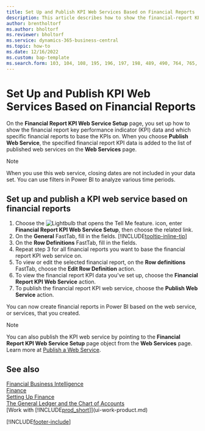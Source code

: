 ```yaml
---
title: Set Up and Publish KPI Web Services Based on Financial Reports
description: This article describes how to show the financial-report KPI data based on specific financial reports.
author: brentholtorf
ms.author: bholtorf
ms.reviewer: bholtorf
ms.service: dynamics-365-business-central
ms.topic: how-to
ms.date: 12/16/2022
ms.custom: bap-template
ms.search.form: 103, 104, 108, 195, 196, 197, 198, 489, 490, 764, 765, 766
---
```

# Set Up and Publish KPI Web Services Based on Financial Reports

On the **Financial Report KPI Web Service Setup** page, you set up how to show the financial report key performance indicator (KPI) data and which specific financial reports to base the KPIs on. When you choose **Publish Web Service**, the specified financial report KPI data is added to the list of published web services on the **Web Services** page.

> [!NOTE]
> When you use this web service, closing dates are not included in your data set. You can use filters in Power BI to analyze various time periods.

## Set up and publish a KPI web service based on financial reports
  
1. Choose the ![Lightbulb that opens the Tell Me feature.](media/ui-search/search_small.png "Tell me what you want to do") icon, enter **Financial Report KPI Web Service Setup**, then choose the related link.
2. On the **General** FastTab, fill in the fields. [!INCLUDE[tooltip-inline-tip](includes/tooltip-inline-tip_md.md)]
3. On the **Row Definitions** FastTab, fill in the fields.
4. Repeat step 3 for all financial reports you want to base the financial report KPI web service on.  
5. To view or edit the selected financial report, on the **Row definitions** FastTab, choose the **Edit Row Definition** action.
6. To view the financial report KPI data you've set up, choose the **Financial Report KPI Web Service** action.
7. To publish the financial report KPI web service, choose the **Publish Web Service** action.

You can now create financial reports in Power BI based on the web service, or services, that you created.

> [!NOTE]  
> You can also publish the KPI web service by pointing to the **Financial Report KPI Web Service Setup** page object from the **Web Services** page. Learn more at [Publish a Web Service](across-how-publish-web-service.md).

## See also

[Financial Business Intelligence](bi.md)  
[Finance](finance.md)  
[Setting Up Finance](finance-setup-finance.md)  
[The General Ledger and the Chart of Accounts](finance-general-ledger.md)  
[Work with [!INCLUDE[prod_short](includes/prod_short.md)]](ui-work-product.md)

[!INCLUDE[footer-include](includes/footer-banner.md)]
